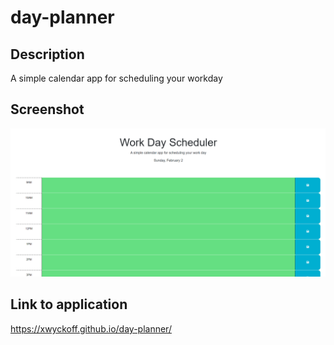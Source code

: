 # day-planner
## Description
A simple calendar app for scheduling your workday

## Screenshot
![Screenshot](./assets/images/Screenshot%202023-02-26%20010528.png)

## Link to application
https://xwyckoff.github.io/day-planner/